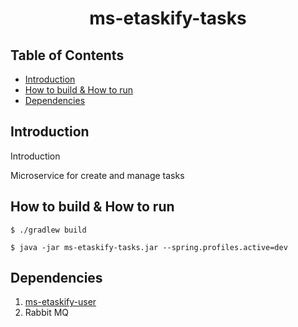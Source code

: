 <h1 align="center">ms-etaskify-tasks</h1>

## Table of Contents

- [Introduction](#introduction)
- [How to build & How to run](#how-to-build--how-to-run)
- [Dependencies](#dependencies)

## Introduction

Introduction

Microservice for create and manage tasks

## How to build & How to run

```shell script
$ ./gradlew build
```

```shell script
$ java -jar ms-etaskify-tasks.jar --spring.profiles.active=dev
```

## Dependencies
1. [ms-etaskify-user](https://github.com/random-source/etaskify/ms-etaksify-user)
2. Rabbit MQ
